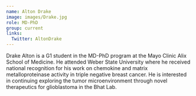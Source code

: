 ```yaml
---
name: Alton Drake
image: images/Drake.jpg
role: MD-PhD
group: current
links:
  Twitter: AltonDrake
---
```


Drake Alton is a G1 student in the MD-PhD program at the Mayo Clinic Alix School of Medicine. He attended Weber State University where he received national recognition for his work on chemokine and matrix metalloproteinase activity in triple negative breast cancer. He is interested in continuing exploring the tumor microenvironment through novel therapeutics for glioblastoma in the Bhat Lab.

